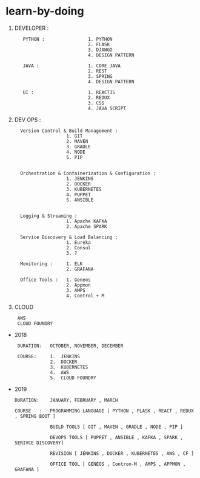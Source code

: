 # learn-by-doing


  1)   DEVELOPER : 
            
              PYTHON :                1. PYTHON
                                      2. FLASK
                                      3. DJANGO  
                                      4. DESIGN PATTERN    
             
              JAVA :                  1. CORE JAVA 
                                      2. REST 
                                      3. SPRING  
                                      4. DESIGN PATTERN            
              
              UI :                    1. REACTJS 
                                      2. REDUX 
                                      3. CSS
                                      4. JAVA SCRIPT
                                      
  2)  DEV OPS  :
      
            Version Control & Build Management :
                             1. GIT
                             2. MAVEN
                             3. GRADLE
                             4. NODE
                             5. PIP
                             
           
            Orchestration & Containerization & Configuration :
                             1. JENKINS
                             2. DOCKER
                             3. KUBERNETES
                             4. PUPPET
                             5. ANSIBLE
                             
                                             
            Logging & Streaming : 
                             1. Apache KAFKA
                             2. Apache SPARK
                             
            Service Discovery & Load Balancing :
                             1. Eureka 
                             2. Consul 
                             3. ?
            
            Monitoring :     1. ELK 
                             2. GRAFANA
            
            Office Tools :   1. Geneos
                             2. Appmon
                             3. AMPS
                             4. Control + M 
                             
  3)   CLOUD 
  
            AWS
            CLOUD FOUNDRY   
            
    

  
  
  
 - 2018
  
        DURATION:   OCTOBER, NOVEMBER, DECEMBER
        
        COURSE:     1.  JENKINS
                    2.  DOCKER
                    3.  KUBERNETES
                    4.  AWS 
                    5.  CLOUD FOUNDRY
                    
                    
 - 2019 
 
       DURATION:    JANUARY, FEBRUARY , MARCH 
       
       COURSE   :	PROGRAMMING LANGUAGE [ PYTHON , FLASK , REACT , REDUX , SPRING BOOT ]
                       
                    BUILD TOOLS [ GIT , MAVEN , GRADLE , NODE , PIP ]
       
                    DEVOPS TOOLS [ PUPPET , ANSIBLE , KAFKA , SPARK , SERIVCE DISCOVERY]
       
                    REVISION [ JENKINS , DOCKER , KUBERNETES , AWS , CF ] 
       
                    OFFICE TOOL [ GENEOS , Contron-M , AMPS , APPMON , GRAFANA ]
       